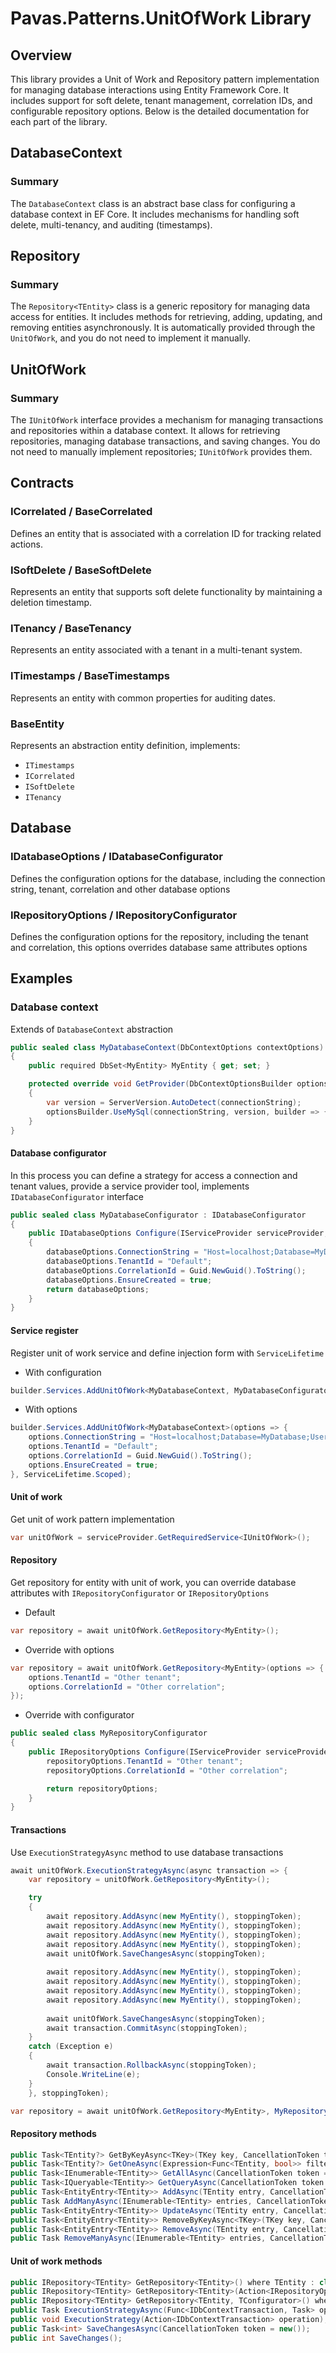 # Pavas.Patterns.UnitOfWork Library

## Overview

This library provides a Unit of Work and Repository pattern implementation for managing database interactions using
Entity Framework Core. It includes support for soft delete, tenant management, correlation IDs, and configurable
repository options. Below is the detailed documentation for each part of the library.

## DatabaseContext

### Summary

The `DatabaseContext` class is an abstract base class for configuring a database context in EF Core. It includes
mechanisms for handling soft delete, multi-tenancy, and auditing (timestamps).

## Repository

### Summary

The `Repository<TEntity>` class is a generic repository for managing data access for entities. It includes methods for
retrieving, adding, updating, and removing entities asynchronously. It is automatically provided through the
`UnitOfWork`, and you do not need to implement it manually.

## UnitOfWork

### Summary

The `IUnitOfWork` interface provides a mechanism for managing transactions and repositories within a database context.
It
allows for retrieving repositories, managing database transactions, and saving changes. You do not need to manually
implement repositories; `IUnitOfWork` provides them.

## Contracts

### ICorrelated / BaseCorrelated

Defines an entity that is associated with a correlation ID for tracking related actions.

### ISoftDelete / BaseSoftDelete

Represents an entity that supports soft delete functionality by maintaining a deletion timestamp.

### ITenancy / BaseTenancy

Represents an entity associated with a tenant in a multi-tenant system.

### ITimestamps / BaseTimestamps

Represents an entity with common properties for auditing dates.

### BaseEntity

Represents an abstraction entity definition, implements:

* `ITimestamps`
* `ICorrelated`
* `ISoftDelete`
* `ITenancy`

## Database

### IDatabaseOptions / IDatabaseConfigurator

Defines the configuration options for the database, including the connection string, tenant, correlation and other
database options

### IRepositoryOptions / IRepositoryConfigurator

Defines the configuration options for the repository, including the tenant and correlation, this options overrides
database same attributes options

## Examples

### Database context

Extends of `DatabaseContext` abstraction

```csharp
public sealed class MyDatabaseContext(DbContextOptions contextOptions) : DatabaseContext(contextOptions)
{
    public required DbSet<MyEntity> MyEntity { get; set; }

    protected override void GetProvider(DbContextOptionsBuilder optionsBuilder, string connectionString)
    {
        var version = ServerVersion.AutoDetect(connectionString);
        optionsBuilder.UseMySql(connectionString, version, builder => { builder.EnableRetryOnFailure(3); });
    }
}
```

#### Database configurator

In this process you can define a strategy for access a connection and tenant values, provide a service provider tool,
implements `IDatabaseConfigurator` interface

```csharp
public sealed class MyDatabaseConfigurator : IDatabaseConfigurator
{
    public IDatabaseOptions Configure(IServiceProvider serviceProvider, IDatabaseOptions databaseOptions)
    {
        databaseOptions.ConnectionString = "Host=localhost;Database=MyDatabase;Username=root;Password=root";
        databaseOptions.TenantId = "Default";
        databaseOptions.CorrelationId = Guid.NewGuid().ToString();
        databaseOptions.EnsureCreated = true;
        return databaseOptions;
    }
}
```

#### Service register

Register unit of work service and define injection form with `ServiceLifetime`

* With configuration

```csharp
builder.Services.AddUnitOfWork<MyDatabaseContext, MyDatabaseConfigurator>(ServiceLifetime.Scoped);
```

* With options

```csharp
builder.Services.AddUnitOfWork<MyDatabaseContext>(options => {
    options.ConnectionString = "Host=localhost;Database=MyDatabase;Username=root;Password=root";
    options.TenantId = "Default";
    options.CorrelationId = Guid.NewGuid().ToString();
    options.EnsureCreated = true;
}, ServiceLifetime.Scoped);
```

#### Unit of work

Get unit of work pattern implementation

```csharp
var unitOfWork = serviceProvider.GetRequiredService<IUnitOfWork>();
```

#### Repository

Get repository for entity with unit of work, you can override database attributes with `IRepositoryConfigurator`
or `IRepositoryOptions`

* Default

```csharp
var repository = await unitOfWork.GetRepository<MyEntity>();
```

* Override with options

```csharp
var repository = await unitOfWork.GetRepository<MyEntity>(options => {
    options.TenantId = "Other tenant";
    options.CorrelationId = "Other correlation";
});
```

* Override with configurator

```csharp
public sealed class MyRepositoryConfigurator 
{
    public IRepositoryOptions Configure(IServiceProvider serviceProvider, IRepositoryOptions repositoryOptions) {
        repositoryOptions.TenantId = "Other tenant";
        repositoryOptions.CorrelationId = "Other correlation";

        return repositoryOptions;
    }
}
```

#### Transactions

Use `ExecutionStrategyAsync` method to use database transactions

```csharp
await unitOfWork.ExecutionStrategyAsync(async transaction => {
    var repository = unitOfWork.GetRepository<MyEntity>();

    try
    {
        await repository.AddAsync(new MyEntity(), stoppingToken);
        await repository.AddAsync(new MyEntity(), stoppingToken);
        await repository.AddAsync(new MyEntity(), stoppingToken);
        await repository.AddAsync(new MyEntity(), stoppingToken);
        await unitOfWork.SaveChangesAsync(stoppingToken);
    
        await repository.AddAsync(new MyEntity(), stoppingToken);
        await repository.AddAsync(new MyEntity(), stoppingToken);
        await repository.AddAsync(new MyEntity(), stoppingToken);
        await repository.AddAsync(new MyEntity(), stoppingToken);
    
        await unitOfWork.SaveChangesAsync(stoppingToken);
        await transaction.CommitAsync(stoppingToken);
    }
    catch (Exception e)
    {
        await transaction.RollbackAsync(stoppingToken);
        Console.WriteLine(e);
    }
    }, stoppingToken);
```

```csharp
var repository = await unitOfWork.GetRepository<MyEntity>, MyRepositoryConfigurator();
```

#### Repository methods

```csharp
public Task<TEntity?> GetByKeyAsync<TKey>(TKey key, CancellationToken token = new()) where TKey : notnull;
public Task<TEntity?> GetOneAsync(Expression<Func<TEntity, bool>> filter, CancellationToken token = new());
public Task<IEnumerable<TEntity>> GetAllAsync(CancellationToken token = new());
public Task<IQueryable<TEntity>> GetQueryAsync(CancellationToken token = new());
public Task<EntityEntry<TEntity>> AddAsync(TEntity entry, CancellationToken token = new());
public Task AddManyAsync(IEnumerable<TEntity> entries, CancellationToken token = new());
public Task<EntityEntry<TEntity>> UpdateAsync(TEntity entry, CancellationToken token = new());
public Task<EntityEntry<TEntity>> RemoveByKeyAsync<TKey>(TKey key, CancellationToken token = new())
public Task<EntityEntry<TEntity>> RemoveAsync(TEntity entry, CancellationToken token = new());
public Task RemoveManyAsync(IEnumerable<TEntity> entries, CancellationToken token = new());
```

#### Unit of work methods

```csharp
public IRepository<TEntity> GetRepository<TEntity>() where TEntity : class;
public IRepository<TEntity> GetRepository<TEntity>(Action<IRepositoryOptions> configure)
public IRepository<TEntity> GetRepository<TEntity, TConfigurator>() where TEntity : class
public Task ExecutionStrategyAsync(Func<IDbContextTransaction, Task> operation, CancellationToken token = new());
public void ExecutionStrategy(Action<IDbContextTransaction> operation);
public Task<int> SaveChangesAsync(CancellationToken token = new());
public int SaveChanges();
```
